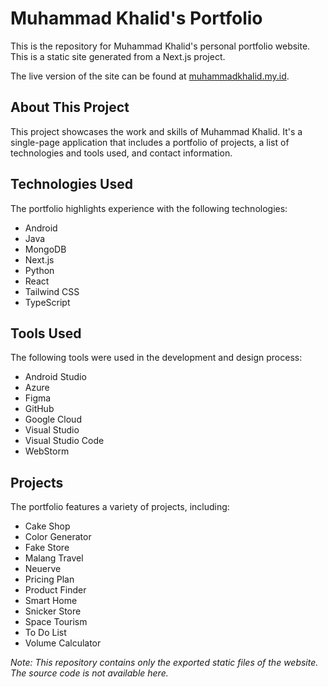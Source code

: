 # Muhammad Khalid's Portfolio

This is the repository for Muhammad Khalid's personal portfolio website. This is a static site generated from a Next.js project.

The live version of the site can be found at [muhammadkhalid.my.id](https://muhammadkhalid.my.id).

## About This Project

This project showcases the work and skills of Muhammad Khalid. It's a single-page application that includes a portfolio of projects, a list of technologies and tools used, and contact information.

## Technologies Used

The portfolio highlights experience with the following technologies:

*   Android
*   Java
*   MongoDB
*   Next.js
*   Python
*   React
*   Tailwind CSS
*   TypeScript

## Tools Used

The following tools were used in the development and design process:

*   Android Studio
*   Azure
*   Figma
*   GitHub
*   Google Cloud
*   Visual Studio
*   Visual Studio Code
*   WebStorm

## Projects

The portfolio features a variety of projects, including:

*   Cake Shop
*   Color Generator
*   Fake Store
*   Malang Travel
*   Neuerve
*   Pricing Plan
*   Product Finder
*   Smart Home
*   Snicker Store
*   Space Tourism
*   To Do List
*   Volume Calculator

_Note: This repository contains only the exported static files of the website. The source code is not available here._
